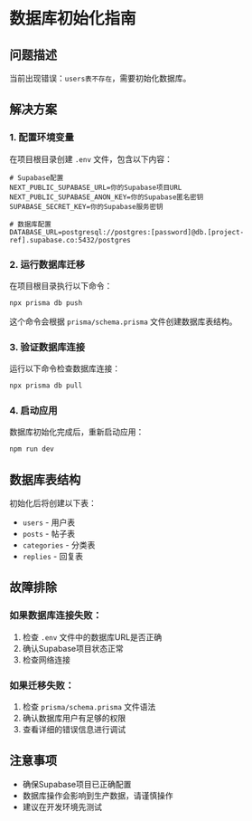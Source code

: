# 数据库初始化指南

## 问题描述
当前出现错误：`users表不存在`，需要初始化数据库。

## 解决方案

### 1. 配置环境变量
在项目根目录创建 `.env` 文件，包含以下内容：

```env
# Supabase配置
NEXT_PUBLIC_SUPABASE_URL=你的Supabase项目URL
NEXT_PUBLIC_SUPABASE_ANON_KEY=你的Supabase匿名密钥
SUPABASE_SECRET_KEY=你的Supabase服务密钥

# 数据库配置
DATABASE_URL=postgresql://postgres:[password]@db.[project-ref].supabase.co:5432/postgres
```

### 2. 运行数据库迁移
在项目根目录执行以下命令：

```bash
npx prisma db push
```

这个命令会根据 `prisma/schema.prisma` 文件创建数据库表结构。

### 3. 验证数据库连接
运行以下命令检查数据库连接：

```bash
npx prisma db pull
```

### 4. 启动应用
数据库初始化完成后，重新启动应用：

```bash
npm run dev
```

## 数据库表结构
初始化后将创建以下表：
- `users` - 用户表
- `posts` - 帖子表  
- `categories` - 分类表
- `replies` - 回复表

## 故障排除

### 如果数据库连接失败：
1. 检查 `.env` 文件中的数据库URL是否正确
2. 确认Supabase项目状态正常
3. 检查网络连接

### 如果迁移失败：
1. 检查 `prisma/schema.prisma` 文件语法
2. 确认数据库用户有足够的权限
3. 查看详细的错误信息进行调试

## 注意事项
- 确保Supabase项目已正确配置
- 数据库操作会影响到生产数据，请谨慎操作
- 建议在开发环境先测试
